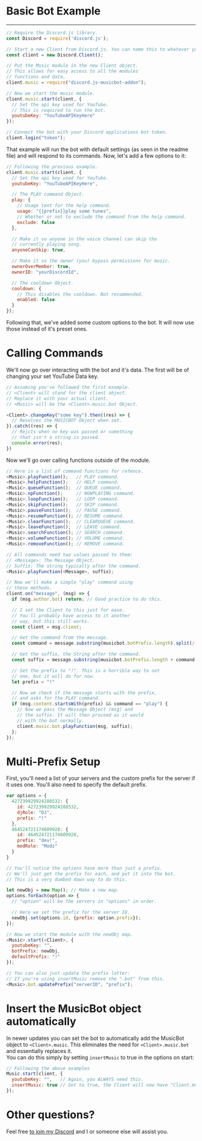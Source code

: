 # Basic Bot Example
***
```js
// Require the Discord.js library.
const Discord = require('discord.js');

// Start a new Client from Discord.js. You can name this to whatever you like.
const client = new Discord.Client();

// Put the Music module in the new Client object.
// This allows for easy access to all the modules
// functions and data.
client.music = require("discord.js-musicbot-addon");

// Now we start the music module.
client.music.start(client, {
  // Set the api key used for YouTube.
  // This is required to run the bot.
  youtubeKey: "YouTubeAPIKeyHere"
});

// Connect the bot with your Discord applications bot token.
client.login("token");
```
That example will run the bot with default settings (as seen in the readme file) and will respond to its commands. Now, let's add a few options to it:
```js
// Following the previous example.
client.music.start(client, {
  // Set the api key used for YouTube.
  youtubeKey: "YouTubeAPIKeyHere",

  // The PLAY command Object.
  play: {
    // Usage text for the help command.
    usage: "{{prefix}}play some tunes",
    // Whether or not to exclude the command from the help command.
    exclude: false  
  },

  // Make it so anyone in the voice channel can skip the
  // currently playing song.
  anyoneCanSkip: true,

  // Make it so the owner (you) bypass permissions for music.
  ownerOverMember: true,
  ownerID: "yourDiscordId",

  // The cooldown Object.
  cooldown: {
    // This disables the cooldown. Not recommended.
    enabled: false
  }
});
```
Following that, we've added some custom options to the bot. It will now use those instead of it's preset ones.  

# Calling Commands
We'll now go over interacting with the bot and it's data. The first will be of changing your set YouTube Data key.
```js
// Assuming you've followed the first example.
// <Client> will stand for the client object.
// Replace it with your actual client.
// <Music> will be the <Client>.music.bot Object.

<Client>.changeKey("some key").then((res) => {
  // Resolves the MUSICBOT Object when set.
}).catch((res) => {
  // Rejcts when no key was passed or something
  // that isn't a string is passed.
  console.error(res);
})
```

Now we'll go over calling functions outside of the module.
```js
// Here is a list of command functions for refence.
<Music>.playFunction();   // PLAY command.
<Music>.helpFunction();   // HELP command.
<Music>.queueFunction();  // QUEUE command.
<Music>.npFunction();     // NOWPLAYING command.
<Music>.loopFunction();   // LOOP command.
<Music>.skipFunction();   // SKIP command.
<Music>.pauseFunction();  // PAUSE command.
<Music>.resumeFunction(); // RESUME command.
<Music>.clearFunction();  // CLEARQUEUE command.
<Music>.leaveFunction();  // LEAVE command.
<Music>.searchFunction(); // SEARCH command.
<Music>.volumeFunction(); // VOLUME command.
<Music>.removeFunction(); // REMOVE command.

// All commands need two values passed to them:
// <Message>: The Message Object.
// Suffix: The string typically after the command.
<Music>.playFunction(<Message>, suffix);

// Now we'll make a simple "play" command using
// these methods.
client.on("message", (msg) => {
  if (msg.author.bot) return; // Good practice to do this.

  // I set the Client to this just for ease.
  // You'll probably have access to it another
  // way, but this still works.
  const client = msg.client;

  // Get the command from the message.
  const command = message.substring(musicbot.botPrefix.length).split(/[ \n]/)[0].trim();

  // Get the suffix, the String after the command.
  const suffix = message.substring(musicbot.botPrefix.length + command.length).trim();

  // Set the prefix to "!". This is a horrible way to set
  // one, but it will do for now.
  let prefix = "!"

  // Now we check if the message starts with the prefix,
  // and asks for the PLAY command.
  if (msg.content.startsWith(prefix) && command == "play") {
    // Now we pass the Message Object (msg) and
    // the suffix. It will then proceed as it would
    // with the bot normally.
    client.music.bot.playFunction(msg, suffix);
  };
});
```

# Multi-Prefix Setup
First, you'll need a list of your servers and the custom prefix for the server if it uses one. You'll also need to specify the default prefix.
```js
var options = {
  427239929924288532: {
    id: 427239929924288532,
    djRole: "DJ",
    prefix: "!"
  },
  464524721174609928: {
    id: 464524721174609928,
    prefix: "dev!",
    modRole: "Modz"
  }
}

// You'll notice the options have more than just a prefix.
// We'll just get the prefix for each, and put it into the bot.
// This is a very dumbed down way to do this.

let newObj = new Map(); // Make a new map.
options.forEach(option => {
  // "option" will be the servers in "options" in order.

  // Here we set the prefix for the server ID.
  newObj.set(options.id, {prefix: option.prefix});
});

// Now we start the module with the newObj map.
<Music>.start(<Client>, {
  youtubeKey: "",
  botPrefix: newObj,
  defaultPrefix: "!"
});

// You can also just update the prefix latter:
// If you're using insertMusic remove the ".bot" from this.
<Music>.bot.updatePrefix("serverID", "prefix");
```

# Insert the MusicBot object automatically
In newer updates you can set the bot to automatically add the MusicBot object to `<Client>.music`. This eliminates the need for `<Client>.music.bot` and essentially replaces it.  
You can do this simply by setting `insertMusic` to true in the options on start:
```js
// Following the above examples
Music.start(client, {
  youtubeKey: "",   // Again, you ALWAYS need this.
  insertMusic: true // Set to true, the Client will now have "Client.music".
});
```

# Other questions?
Feel free [to join my Discord](https://discordapp.com/invite/bXvgdjV) and I or someone else will assist you.

